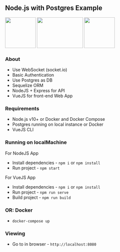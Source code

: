 ## Node.js with Postgres Example

<img src="https://cli.vuejs.org/favicon.png" width="100" height="100"/>
<img src="https://nodejs.org/static/images/logo.svg" width="150" height="100"/>
<img src="https://www.docker.com/sites/default/files/d8/2019-07/vertical-logo-monochromatic.png" width="100" height="100"/>

### About

* Use WebSocket (socket.io)
* Basic Authentication
* Use Postgres as DB
* Sequelize ORM
* NodeJS + Express for API
* VueJS for front-end Web App


### Requirements

* Node.js v10+ or Docker and Docker Compose
* Postgres running on local instance or Docker
* VueJS CLI

### Running on localMachine

For NodeJS App

* Install dependencies - `npm i` or `npm install`
* Run project - `npm start`

For VueJS App

* Install dependencies - `npm i` or `npm install`
* Run project - `npm run serve`
* Build project - `npm run build`

### OR: Docker

* `docker-compose up`

### Viewing

* Go to in browser - `http://localhost:8080`